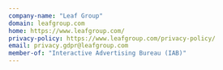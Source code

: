 ```yaml
---
company-name: "Leaf Group"
domain: leafgroup.com
home: https://www.leafgroup.com/
privacy-policy: https://www.leafgroup.com/privacy-policy/
email: privacy.gdpr@leafgroup.com
member-of: "Interactive Advertising Bureau (IAB)"
---
```




